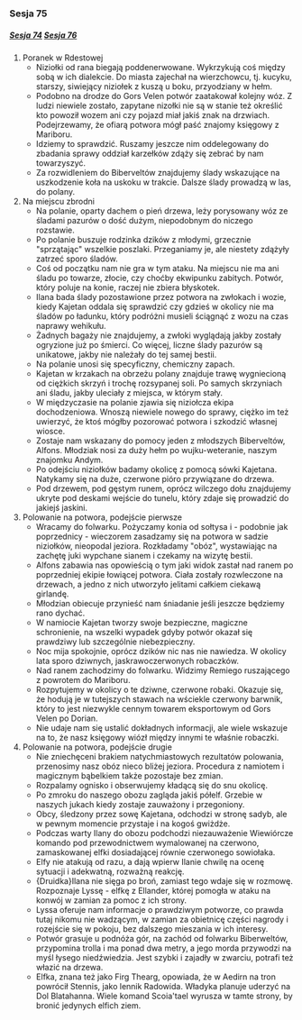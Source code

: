 ### Sesja 75
##### [Sesja 74](#sesja-74) [Sesja 76](#sesja-76)
1. Poranek w Rdestowej
    - Niziołki od rana biegają poddenerwowane. Wykrzykują coś między sobą w ich dialekcie. Do miasta zajechał na wierzchowcu, tj. kucyku, starszy, siwiejący niziołek z kuszą u boku, przyodziany w hełm.
    - Podobno na drodze do Gors Velen potwór zaatakował kolejny wóz. Z ludzi niewiele zostało, zapytane nizołki nie są w stanie też określić kto powoził wozem ani czy pojazd miał jakiś znak na drzwiach. Podejrzewamy, że ofiarą potwora mógł paść znajomy księgowy z Mariboru.
    - Idziemy to sprawdzić. Ruszamy jeszcze nim oddelegowany do zbadania sprawy oddział karzełków zdąży się zebrać by nam towarzyszyć.
    - Za rozwidleniem do Biberveltów znajdujemy ślady wskazujące na uszkodzenie koła na uskoku w trakcie. Dalsze ślady prowadzą w las, do polany.
2. Na miejscu zbrodni
    - Na polanie, oparty dachem o pień drzewa, leży porysowany wóz ze śladami pazurów o dość dużym, niepodobnym do niczego rozstawie.
    - Po polanie buszuje rodzinka dzików z młodymi, grzecznie "sprzątając" wszelkie poszlaki. Przeganiamy je, ale niestety zdążyły zatrzeć sporo śladów.
    - Coś od początku nam nie gra w tym ataku. Na miejscu nie ma ani śladu po towarze, złocie, czy choćby ekwipunku zabitych. Potwór, który poluje na konie, raczej nie zbiera błyskotek.
    - Ilana bada ślady pozostawione przez potwora na zwłokach i wozie, kiedy Kajetan oddala się sprawdzić czy gdzieś w okolicy nie ma śladów po ładunku, który podróżni musieli ściągnąć z wozu na czas naprawy wehikułu.
    - Żadnych bagaży nie znajdujemy, a zwłoki wyglądają jakby zostały ogryzione już po śmierci. Co więcej, liczne ślady pazurów są unikatowe, jakby nie należały do tej samej bestii.
    - Na polanie unosi się specyficzny, chemiczny zapach.
    - Kajetan w krzakach na obrzeżu polany znajduje trawę wygniecioną od ciężkich skrzyń i trochę rozsypanej soli. Po samych skrzyniach ani śladu, jakby uleciały z miejsca, w którym stały.
    - W międzyczasie na polanie zjawia się niziołcza ekipa dochodzeniowa. Wnoszą niewiele nowego do sprawy, ciężko im też uwierzyć, że ktoś mógłby pozorować potwora i szkodzić własnej wiosce.
    - Zostaje nam wskazany do pomocy jeden z młodszych Biberveltów, Alfons. Młodziak nosi za duży hełm po wujku-weteranie, naszym znajomku Andym.
    - Po odejściu niziołków badamy okolicę z pomocą sówki Kajetana. Natykamy się na duże, czerwone pióro przywiązane do drzewa. 
    - Pod drzewem, pod gęstym runem, oprócz wilczego dołu znajdujemy ukryte pod deskami wejście do tunelu, który zdaje się prowadzić do jakiejś jaskini.
3. Polowanie na potwora, podejście pierwsze
    - Wracamy do folwarku. Pożyczamy konia od sołtysa i - podobnie jak poprzednicy - wieczorem zasadzamy się na potwora w sadzie niziołków, nieopodal jeziora. Rozkładamy "obóz", wystawiając na zachętę juki wypchane sianem i czekamy na wizytę bestii.
    - Alfons zabawia nas opowieścią o tym jaki widok zastał nad ranem po poprzedniej ekipie łowiącej potwora. Ciała zostały rozwleczone na drzewach, a jedno z nich utworzyło jelitami całkiem ciekawą girlandę.
    - Młodzian obiecuje przynieść nam śniadanie jeśli jeszcze będziemy rano dychać.
    - W namiocie Kajetan tworzy swoje bezpieczne, magiczne schronienie, na wszelki wypadek gdyby potwór okazał się prawdziwy lub szczególnie niebezpieczny.
    - Noc mija spokojnie, oprócz dzików nic nas nie nawiedza. W okolicy lata sporo dziwnych, jaskrawoczerwonych robaczków.
    - Nad ranem zachodzimy do folwarku. Widzimy Remiego ruszającego z powrotem do Mariboru.
    - Rozpytujemy w okolicy o te dziwne, czerwone robaki. Okazuje się, że hodują je w tutejszych stawach na wściekle czerwony barwnik, który to jest niezwykle cennym towarem eksportowym od Gors Velen po Dorian.
    - Nie udaje nam się ustalić dokładnych informacji, ale wiele wskazuje na to, że nasz księgowy wiózł między innymi te właśnie robaczki.
4. Polowanie na potwora, podejście drugie
    - Nie zniechęceni brakiem natychmiastowych rezultatów polowania, przenosimy nasz obóz nieco bliżej jeziora. Procedura z namiotem i magicznym bąbelkiem także pozostaje bez zmian.
    - Rozpalamy ognisko i obserwujemy kładącą się do snu okolicę.
    - Po zmroku do naszego obozu zagląda jakiś półelf. Grzebie w naszych jukach kiedy zostaje zauważony i przegoniony.
    - Obcy, śledzony przez sowę Kajetana, odchodzi w stronę sadyb, ale w pewnym momencie przystaje i na kogoś gwiżdże.
    - Podczas warty Ilany do obozu podchodzi niezauważenie Wiewiórcze komando pod przewodnictwem wymalowanej na czerwono, zamaskowanej elfki dosiadającej równie czerwonego sowiołaka.
    - Elfy nie atakują od razu, a dają wpierw Ilanie chwilę na ocenę sytuacji i adekwatną, rozważną reakcję.
    - {Druidka}Ilana nie sięga po broń, zamiast tego wdaje się w rozmowę. Rozpoznaje Lyssę - elfkę z Ellander, której pomogła w ataku na konwój w zamian za pomoc z ich strony.
    - Lyssa oferuje nam informacje o prawdziwym potworze, co prawda tutaj nikomu nie wadzącym, w zamian za obietnicę części nagrody i rozejście się w pokoju, bez dalszego mieszania w ich interesy.
    - Potwór grasuje u podnóża gór, na zachód od folwarku Biberweltów, przypomina trolla i ma ponad dwa metry, a jego morda przywodzi na myśl łysego niedźwiedzia. Jest szybki i zajadły w zwarciu, potrafi też włazić na drzewa.
    - Elfka, znana też jako Firg Thearg, opowiada, że w Aedirn na tron powrócił Stennis, jako lennik Radowida. Władyka planuje uderzyć na Dol Blatahanna. Wiele komand Scoia'tael wyrusza w tamte strony, by bronić jedynych elfich ziem.
